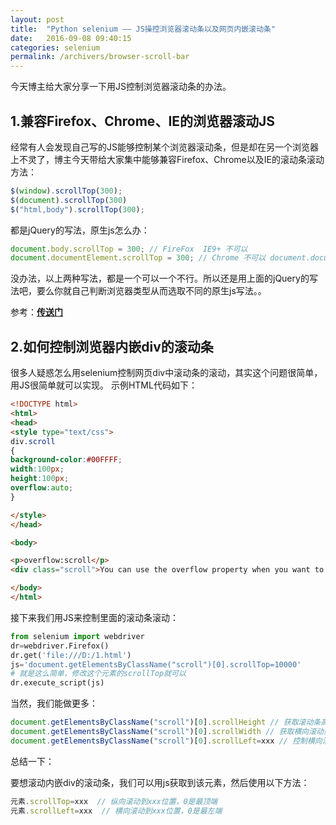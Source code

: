 ```yaml
---
layout: post
title:  "Python selenium —— JS操控浏览器滚动条以及网页内嵌滚动条"
date:   2016-09-08 09:40:15
categories: selenium
permalink: /archivers/browser-scroll-bar
---
```


今天博主给大家分享一下用JS控制浏览器滚动条的办法。

## **1.兼容Firefox、Chrome、IE的浏览器滚动JS**

经常有人会发现自己写的JS能够控制某个浏览器滚动条，但是却在另一个浏览器上不灵了，博主今天带给大家集中能够兼容Firefox、Chrome以及IE的滚动条滚动方法：


```JavaScript
$(window).scrollTop(300);
$(document).scrollTop(300)
$("html,body").scrollTop(300);
```

都是jQuery的写法，原生js怎么办：

```JavaScript
document.body.scrollTop = 300; // FireFox  IE9+ 不可以
document.documentElement.scrollTop = 300; // Chrome 不可以 document.documentElement  === html
```

没办法，以上两种写法，都是一个可以一个不行。所以还是用上面的jQuery的写法吧，要么你就自己判断浏览器类型从而选取不同的原生js写法。。

参考：**[传送门](http://liyaoli.com/2015-08-17/about-scroll.html)**

## **2.如何控制浏览器内嵌div的滚动条**


很多人疑惑怎么用selenium控制网页div中滚动条的滚动，其实这个问题很简单，用JS很简单就可以实现。
示例HTML代码如下：

```html
<!DOCTYPE html>
<html>
<head>
<style type="text/css">
div.scroll
{
background-color:#00FFFF;
width:100px;
height:100px;
overflow:auto;
}

</style>
</head>

<body>

<p>overflow:scroll</p>
<div class="scroll">You can use the overflow property when you want to have better control of the layout. The default value is visible.aaaaaaaaaaaaaaaaaaaaaaaaaaaa</div>

</body>
</html>
```

接下来我们用JS来控制里面的滚动条滚动：

```python
from selenium import webdriver
dr=webdriver.Firefox()
dr.get('file:///D:/1.html')
js='document.getElementsByClassName("scroll")[0].scrollTop=10000' 
# 就是这么简单，修改这个元素的scrollTop就可以
dr.execute_script(js)
```

当然，我们能做更多：

```JavaScript
document.getElementsByClassName("scroll")[0].scrollHeight // 获取滚动条高度
document.getElementsByClassName("scroll")[0].scrollWidth // 获取横向滚动条宽度
document.getElementsByClassName("scroll")[0].scrollLeft=xxx // 控制横向滚动条位置
```

总结一下：

要想滚动内嵌div的滚动条，我们可以用js获取到该元素，然后使用以下方法：

```JavaScript
元素.scrollTop=xxx  // 纵向滚动到xxx位置，0是最顶端
元素.scrollLeft=xxx  // 横向滚动到xxx位置，0是最左端
```




